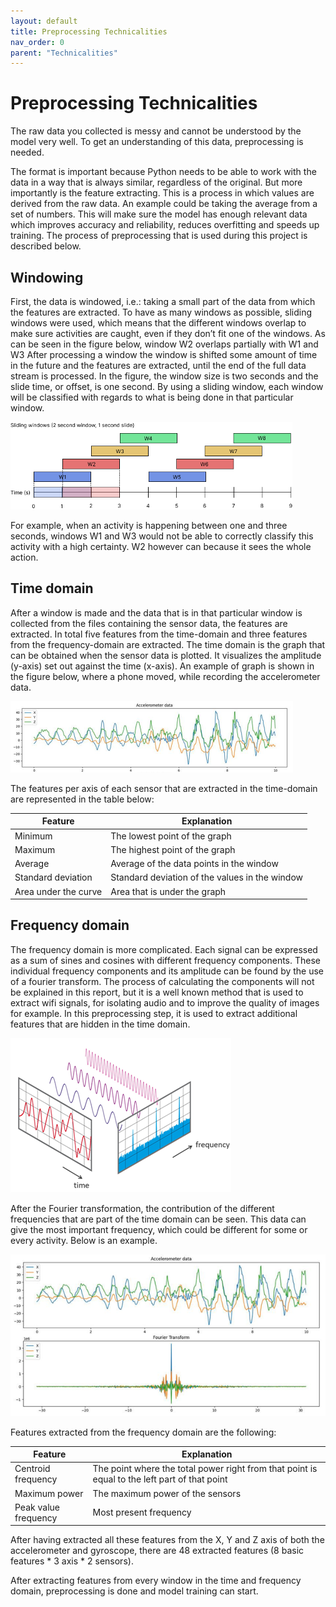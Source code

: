 ```yaml
---
layout: default
title: Preprocessing Technicalities
nav_order: 0
parent: "Technicalities"
---
```


# Preprocessing Technicalities

The raw data you collected is messy and cannot be understood by the model very well. To get an understanding of this data, preprocessing is needed. 

The format is important because Python needs to be able to work with the data in a way that is always similar, regardless of the original. But more importantly is the feature extracting. This is a process in which values are derived from the raw data. An example could be taking the average from a set of numbers. This will make sure the model has enough relevant data which improves accuracy and reliability, reduces overfitting and speeds up training. The process of preprocessing that is used during this project is described below.

## Windowing
First, the data is windowed, i.e.: taking a small part of the data from which the features are extracted. To have as many windows as possible, sliding windows were used, which means that the different windows overlap to make sure activities are caught, even if they don’t fit one of the windows. As can be seen in the figure below, window W2 overlaps partially with W1 and W3 After processing a window the window is shifted some amount of time in the future and the features are extracted, until the end of the full data stream is processed. In the figure, the window size is two seconds and the slide time, or offset, is one second. By using a sliding window, each window will be classified with regards to what is being done in that particular window.

![slidingwindow](213728097-447c9aa8-7f32-4483-a1d0-1c0ac664c6db.png)

For example, when an activity is happening between one and three seconds, windows W1 and W3 would not be able to correctly classify this activity with a high certainty. W2 however can because it sees the whole action.

## Time domain
After a window is made and the data that is in that particular window is collected from the files containing the sensor data, the features are extracted. In total five features from the time-domain and three features from the frequency-domain are extracted. The time domain is the graph that can be obtained when the sensor data is plotted. It visualizes the amplitude (y-axis) set out against the time (x-axis). An example of graph is shown in the figure below, where a phone moved, while recording the accelerometer data.

<img width="452" alt="timedomain" src="213728171-aec31fd4-e428-4286-bde8-68172bacf974.png">

The features per axis of each sensor that are extracted in the time-domain are represented in the table below:

| Feature              | Explanation                                    |
|----------------------|------------------------------------------------|
| Minimum              | The lowest point of the graph                  |
| Maximum              | The highest point of the graph                 |
| Average              | Average of the data points in the window       |
| Standard deviation   | Standard deviation of the values in the window |
| Area under the curve | Area that is under the graph                   |

## Frequency domain
The frequency domain is more complicated. Each signal can be expressed as a sum of sines and cosines with different frequency components. These individual frequency components and its amplitude can be found by the use of a fourier transform. The process of calculating the components will not be explained in this report, but it is a well known method that is used to extract wifi signals, for isolating audio and to improve the quality of images for example. In this preprocessing step, it is used to extract additional features that are hidden in the time domain.

![time-to-freq](time-to-freq.png)

After the Fourier transformation, the contribution of the different frequencies that are part of the time domain can be seen. This data can give the most important frequency, which could be different for some or every activity. Below is an example.

![fourier](fourier.png)

Features extracted from the frequency domain are the following:

| Feature              | Explanation                                                                                   |
|----------------------|-----------------------------------------------------------------------------------------------|
| Centroid frequency   | The point where the total power right from that point is equal to the left part of that point |
| Maximum power        | The maximum power of the sensors                                                              |
| Peak value frequency | Most present frequency                                                                        |


After having extracted all these features from the X, Y and Z axis of both the accelerometer and gyroscope, there are 48 extracted features (8 basic features * 3 axis * 2 sensors).

After extracting features from every window in the time and frequency domain, preprocessing is done and model training can start. 

